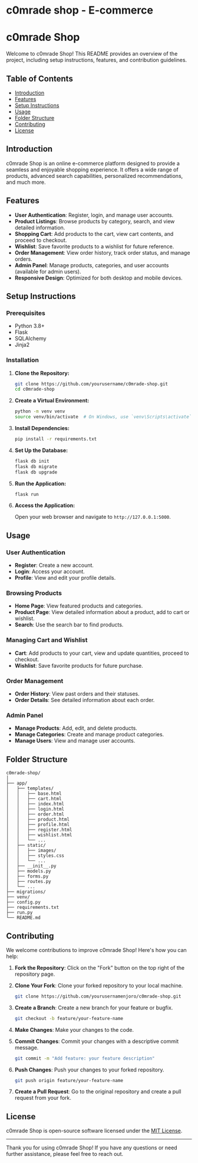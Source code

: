 # c0mrade shop - E-commerce

# c0mrade Shop

Welcome to c0mrade Shop! This README provides an overview of the project, including setup instructions, features, and contribution guidelines.

## Table of Contents

- [Introduction](#introduction)
- [Features](#features)
- [Setup Instructions](#setup-instructions)
- [Usage](#usage)
- [Folder Structure](#folder-structure)
- [Contributing](#contributing)
- [License](#license)

## Introduction

c0mrade Shop is an online e-commerce platform designed to provide a seamless and enjoyable shopping experience. It offers a wide range of products, advanced search capabilities, personalized recommendations, and much more.

## Features

- **User Authentication**: Register, login, and manage user accounts.
- **Product Listings**: Browse products by category, search, and view detailed information.
- **Shopping Cart**: Add products to the cart, view cart contents, and proceed to checkout.
- **Wishlist**: Save favorite products to a wishlist for future reference.
- **Order Management**: View order history, track order status, and manage orders.
- **Admin Panel**: Manage products, categories, and user accounts (available for admin users).
- **Responsive Design**: Optimized for both desktop and mobile devices.

## Setup Instructions

### Prerequisites

- Python 3.8+
- Flask
- SQLAlchemy
- Jinja2

### Installation

1. **Clone the Repository:**

    ```bash
    git clone https://github.com/yourusername/c0mrade-shop.git
    cd c0mrade-shop
    ```

2. **Create a Virtual Environment:**

    ```bash
    python -m venv venv
    source venv/bin/activate  # On Windows, use `venv\Scripts\activate`
    ```

3. **Install Dependencies:**

    ```bash
    pip install -r requirements.txt
    ```

4. **Set Up the Database:**

    ```bash
    flask db init
    flask db migrate
    flask db upgrade
    ```

5. **Run the Application:**

    ```bash
    flask run
    ```

6. **Access the Application:**

    Open your web browser and navigate to `http://127.0.0.1:5000`.

## Usage

### User Authentication

- **Register**: Create a new account.
- **Login**: Access your account.
- **Profile**: View and edit your profile details.

### Browsing Products

- **Home Page**: View featured products and categories.
- **Product Page**: View detailed information about a product, add to cart or wishlist.
- **Search**: Use the search bar to find products.

### Managing Cart and Wishlist

- **Cart**: Add products to your cart, view and update quantities, proceed to checkout.
- **Wishlist**: Save favorite products for future purchase.

### Order Management

- **Order History**: View past orders and their statuses.
- **Order Details**: See detailed information about each order.

### Admin Panel

- **Manage Products**: Add, edit, and delete products.
- **Manage Categories**: Create and manage product categories.
- **Manage Users**: View and manage user accounts.

## Folder Structure

```
c0mrade-shop/
│
├── app/
│   ├── templates/
│   │   ├── base.html
│   │   ├── cart.html
│   │   ├── index.html
│   │   ├── login.html
│   │   ├── order.html
│   │   ├── product.html
│   │   ├── profile.html
│   │   ├── register.html
│   │   ├── wishlist.html
│   │   └── ...
│   ├── static/
│   │   ├── images/
│   │   ├── styles.css
│   │   └── ...
│   ├── __init__.py
│   ├── models.py
│   ├── forms.py
│   ├── routes.py
│   └── ...
├── migrations/
├── venv/
├── config.py
├── requirements.txt
├── run.py
└── README.md
```

## Contributing

We welcome contributions to improve c0mrade Shop! Here's how you can help:

1. **Fork the Repository**: Click on the "Fork" button on the top right of the repository page.
2. **Clone Your Fork**: Clone your forked repository to your local machine.

    ```bash
    git clone https://github.com/yourusernamenjoro/c0mrade-shop.git
    ```

3. **Create a Branch**: Create a new branch for your feature or bugfix.

    ```bash
    git checkout -b feature/your-feature-name
    ```

4. **Make Changes**: Make your changes to the code.
5. **Commit Changes**: Commit your changes with a descriptive commit message.

    ```bash
    git commit -m "Add feature: your feature description"
    ```

6. **Push Changes**: Push your changes to your forked repository.

    ```bash
    git push origin feature/your-feature-name
    ```

7. **Create a Pull Request**: Go to the original repository and create a pull request from your fork.

## License

c0mrade Shop is open-source software licensed under the [MIT License](LICENSE).

---

Thank you for using c0mrade Shop! If you have any questions or need further assistance, please feel free to reach out.
